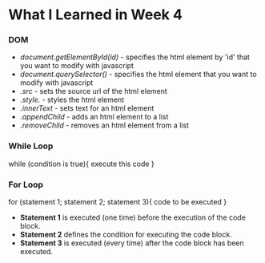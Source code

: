 # **What I Learned in Week 4**

### DOM

* *document.getElementById(id)* - specifies the html element by 'id' that you want to modify with javascript
* *document.querySelector()* - specifies the html element that you want to modify with javascript
* *.src* - sets the source url of the html element
* *.style.* - styles the html element
* *.innerText* - sets text for an html element
* *.appendChild* - adds an html element to a list
* *.removeChild* - removes an html element from a list

### While Loop
while (condition is true){
    execute this code
}

### For Loop
for (statement 1; statement 2; statement 3){
    code to be executed
}

* **Statement 1** is executed (one time) before the execution of the code block.
* **Statement 2** defines the condition for executing the code block.
* **Statement 3** is executed (every time) after the code block has been executed.